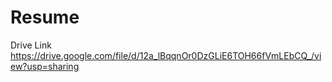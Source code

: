 # Resume
Drive Link https://drive.google.com/file/d/12a_lBqqnOr0DzGLiE6TOH66fVmLEbCQ_/view?usp=sharing
